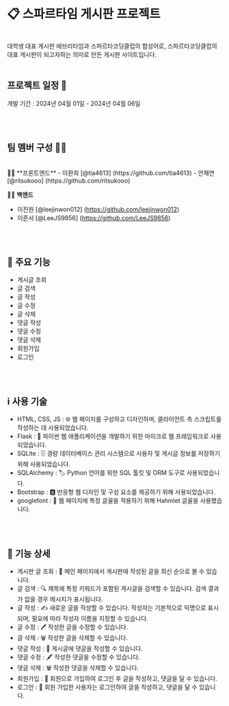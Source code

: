 # 📋 스파르타임 게시판 프로젝트
<br/>
대학생 대표 게시판 에브리타임과 스파르타코딩클럽의 합성어로, 스파르타코딩클럽의 대표 게시판이 되고자하는 의미로 만든 게시판 사이트입니다.

<br/>
<br/>

## 프로젝트 일정 📅
개발 기간 : 2024년 04월 01일 - 2024년 04월 06일

<br/>
<br/>



## 팀 멤버 구성 🧑‍💻
<br/>
👩‍💻 **프론트엔드**
- 이환희 [@tia4613] (https://github.com/tia4613)
- 안채연 [@ritsukooo] (https://github.com/ritsukooo)

<br/>

👨‍💻 **백엔드**
- 이진원 [@leejinwon012] (https://github.com/leejinwon012)
- 이준서 [@LeeJS9856] (https://github.com/LeeJS9856)

<br/>
<br/>


## 🚀 주요 기능

- 게시글 조회
- 글 검색
- 글 작성
- 글 수정
- 글 삭제
- 댓글 작성
- 댓글 수정
- 댓글 삭제
- 회원가입
- 로그인

<br/>
<br/>



## ℹ️ 사용 기술

- HTML, CSS, JS : 🌐 웹 페이지를 구성하고 디자인하며, 클라이언트 측 스크립트를 작성하는 데 사용되었습니다.
- Flask : 🐍 파이썬 웹 애플리케이션을 개발하기 위한 마이크로 웹 프레임워크로 사용되었습니다.
- SQLite : 🗄️ 경량 데이터베이스 관리 시스템으로 사용자 및 게시글 정보를 저장하기 위해 사용되었습니다.
- SQLAlchemy : 🏷️ Python 언어를 위한 SQL 툴킷 및 ORM 도구로 사용되었습니다.
- Bootstrap : 🅱️ 반응형 웹 디자인 및 구성 요소를 제공하기 위해 사용되었습니다.
- googlefont : 📝 웹 페이지에 특정 글꼴을 적용하기 위해 Hahmlet 글꼴을 사용했습니다.

<br/>
<br/>



## 🚀 기능 상세

- 게시판 글 조회 : 📝 메인 페이지에서 게시판에 작성된 글을 최신 순으로 볼 수 있습니다.
- 글 검색 : 🔍 제목에 특정 키워드가 포함된 게시글을 검색할 수 있습니다. 검색 결과가 없을 경우 메시지가 표시됩니다.
- 글 작성 : ✍️ 새로운 글을 작성할 수 있습니다. 작성자는 기본적으로 익명으로 표시되며, 필요에 따라 작성자 이름을 지정할 수 있습니다.
- 글 수정 : 🖊️ 작성한 글을 수정할 수 있습니다.
- 글 삭제 : 🗑️ 작성한 글을 삭제할 수 있습니다.
- 댓글 작성 : 💬 게시글에 댓글을 작성할 수 있습니다.
- 댓글 수정 : 🖋️ 작성한 댓글을 수정할 수 있습니다.
- 댓글 삭제 : 🗑️ 작성한 댓글을 삭제할 수 있습니다.
- 회원가입 : 📝 회원으로 가입하여 로그인 후 글을 작성하고, 댓글을 달 수 있습니다.
- 로그인 : 🔐 회원 가입한 사용자는 로그인하여 글을 작성하고, 댓글을 달 수 있습니다.

<br/>
<br/>
